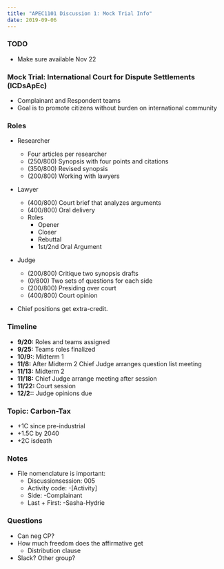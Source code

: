 ```yaml
---
title: "APEC1101 Discussion 1: Mock Trial Info"
date: 2019-09-06
---
```


### TODO

- Make sure available Nov 22

### Mock Trial: International Court for Dispute Settlements (ICDsApEc)

- Complainant and Respondent teams
- Goal is to promote citizens without burden on international community

### Roles

- Researcher
    - Four articles per researcher
    - (250/800) Synopsis with four points and citations
    - (350/800) Revised synopsis
    - (200/800) Working with lawyers
- Lawyer
    - (400/800) Court brief that analyzes arguments
    - (400/800) Oral delivery
    - Roles    
        - Opener
        - Closer
        - Rebuttal
        - 1st/2nd Oral Argument
- Judge
    - (200/800) Critique two synopsis drafts
    - (0/800) Two sets of questions for each side
    - (200/800) Presiding over court
    - (400/800) Court opinion

- Chief positions get extra-credit.

### Timeline

- **9/20:** Roles and teams assigned
- **9/25:** Teams roles finalized
- **10/9:**: Midterm 1
- **11/8:** After Midterm 2 Chief Judge arranges question list meeting
- **11/13:** Midterm 2
- **11/18:** Chief Judge arrange meeting after session
- **11/22:** Court session
- **12/2::** Judge opinions due

### Topic: Carbon-Tax

- +1C since pre-industrial
- +1.5C by 2040
- +2C isdeath

### Notes

- File nomenclature is important:
    - Discussionsession: 005
    - Activity code: -[Activity]
    - Side: -Complainant
    - Last + First: -Sasha-Hydrie

### Questions

- Can neg CP?
- How much freedom does the affirmative get
    - Distribution clause
- Slack? Other group?

